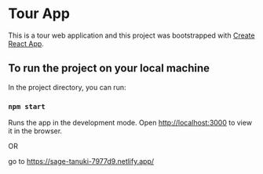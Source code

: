 # Tour App
This is a tour web application and this project was bootstrapped with [Create React App](https://github.com/facebook/create-react-app).

## To run the project on your local machine

In the project directory, you can run:

### `npm start`

Runs the app in the development mode.
Open [http://localhost:3000](http://localhost:3000) to view it in the browser.

OR

go to https://sage-tanuki-7977d9.netlify.app/
